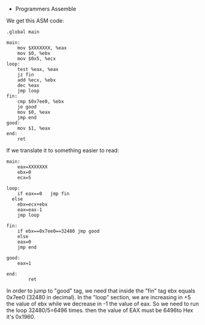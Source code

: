 * Programmers Assemble

We get this ASM code:

```ASM
.global main

main:
    mov $XXXXXXX, %eax
    mov $0, %ebx
    mov $0x5, %ecx
loop:
    test %eax, %eax
    jz fin
    add %ecx, %ebx
    dec %eax
    jmp loop
fin:
    cmp $0x7ee0, %ebx
    je good
    mov $0, %eax
    jmp end
good:
    mov $1, %eax
end:
    ret
```

If we translate it to something easier to read:

```
main:
	eax=XXXXXXX
	ebx=0
	ecx=5

loop:
	if eax==0	jmp fin
  else
	ebx=ecx+ebx
	eax=eax-1
	jmp loop

fin:
	if ebx==0x7ee0==32480 jmp good
	else
	eax=0
	jmp end

good:
	eax=1

end:
		ret

```

In order to jump to "good" tag, we need that inside the "fin" tag ebx equals 0x7ee0 (32480 in decimal).
In the "loop" section, we are increasing in +5 the value of ebx while we decrease in -1 the value of eax. So we need to run the loop 32480/5=6496 times.
then the value of EAX must be 6496to Hex it's 0x1960. 
